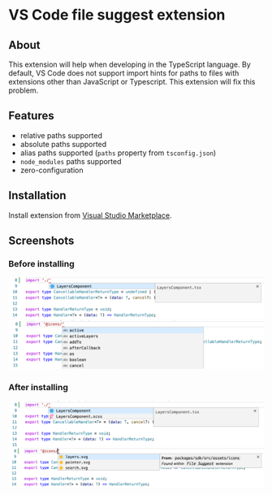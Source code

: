 # VS Code file suggest extension

## About

This extension will help when developing in the TypeScript language. By default, VS Code does not support import hints for paths to files with extensions other than JavaScript or Typescript. This extension will fix this problem.

## Features

- relative paths supported
- absolute paths supported
- alias paths supported (`paths` property from `tsconfig.json`)
- `node_modules` paths supported
- zero-configuration

## Installation

Install extension from [Visual Studio Marketplace](https://marketplace.visualstudio.com/items?itemName=mishannn.vscode-file-suggest).

## Screenshots

### Before installing

![Before installing screenshot #1](screenshots/beforeScreenshot1.png)
![Before installing screenshot #2](screenshots/beforeScreenshot2.png)

### After installing

![After installing screenshot #1](screenshots/afterScreenshot1.png)
![After installing screenshot #1](screenshots/afterScreenshot2.png)
